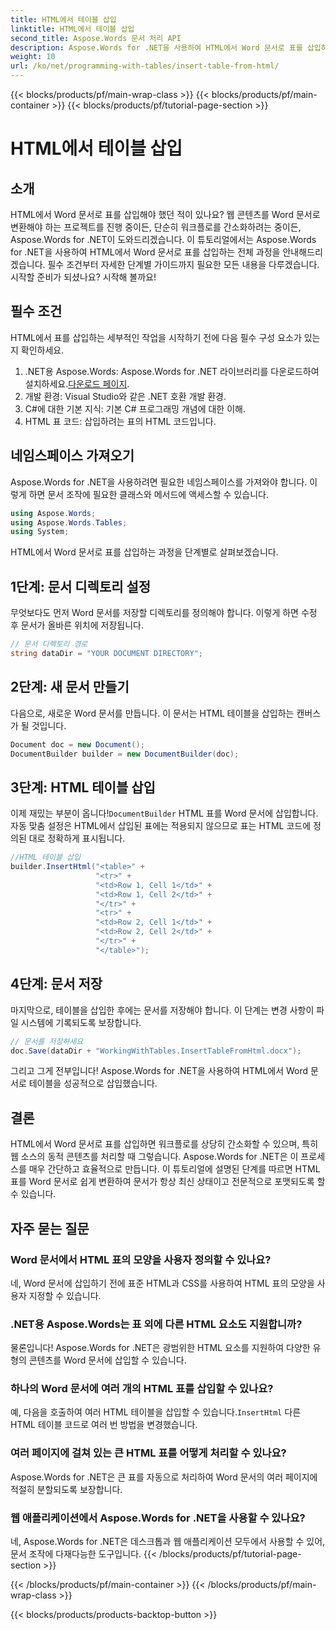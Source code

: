 ```yaml
---
title: HTML에서 테이블 삽입
linktitle: HTML에서 테이블 삽입
second_title: Aspose.Words 문서 처리 API
description: Aspose.Words for .NET을 사용하여 HTML에서 Word 문서로 표를 삽입하는 방법을 알아보세요. 원활한 문서 통합을 위한 자세한 가이드를 따르세요.
weight: 10
url: /ko/net/programming-with-tables/insert-table-from-html/
---
```


{{< blocks/products/pf/main-wrap-class >}}
{{< blocks/products/pf/main-container >}}
{{< blocks/products/pf/tutorial-page-section >}}

# HTML에서 테이블 삽입

## 소개

HTML에서 Word 문서로 표를 삽입해야 했던 적이 있나요? 웹 콘텐츠를 Word 문서로 변환해야 하는 프로젝트를 진행 중이든, 단순히 워크플로를 간소화하려는 중이든, Aspose.Words for .NET이 도와드리겠습니다. 이 튜토리얼에서는 Aspose.Words for .NET을 사용하여 HTML에서 Word 문서로 표를 삽입하는 전체 과정을 안내해드리겠습니다. 필수 조건부터 자세한 단계별 가이드까지 필요한 모든 내용을 다루겠습니다. 시작할 준비가 되셨나요? 시작해 볼까요!

## 필수 조건

HTML에서 표를 삽입하는 세부적인 작업을 시작하기 전에 다음 필수 구성 요소가 있는지 확인하세요.

1.  .NET용 Aspose.Words: Aspose.Words for .NET 라이브러리를 다운로드하여 설치하세요.[다운로드 페이지](https://releases.aspose.com/words/net/).
2. 개발 환경: Visual Studio와 같은 .NET 호환 개발 환경.
3. C#에 대한 기본 지식: 기본 C# 프로그래밍 개념에 대한 이해.
4. HTML 표 코드: 삽입하려는 표의 HTML 코드입니다.

## 네임스페이스 가져오기

Aspose.Words for .NET을 사용하려면 필요한 네임스페이스를 가져와야 합니다. 이렇게 하면 문서 조작에 필요한 클래스와 메서드에 액세스할 수 있습니다.

```csharp
using Aspose.Words;
using Aspose.Words.Tables;
using System;
```

HTML에서 Word 문서로 표를 삽입하는 과정을 단계별로 살펴보겠습니다.

## 1단계: 문서 디렉토리 설정

무엇보다도 먼저 Word 문서를 저장할 디렉토리를 정의해야 합니다. 이렇게 하면 수정 후 문서가 올바른 위치에 저장됩니다.

```csharp
// 문서 디렉토리 경로
string dataDir = "YOUR DOCUMENT DIRECTORY";
```

## 2단계: 새 문서 만들기

다음으로, 새로운 Word 문서를 만듭니다. 이 문서는 HTML 테이블을 삽입하는 캔버스가 될 것입니다.

```csharp
Document doc = new Document();
DocumentBuilder builder = new DocumentBuilder(doc);
```

## 3단계: HTML 테이블 삽입

 이제 재밌는 부분이 옵니다!`DocumentBuilder` HTML 표를 Word 문서에 삽입합니다. 자동 맞춤 설정은 HTML에서 삽입된 표에는 적용되지 않으므로 표는 HTML 코드에 정의된 대로 정확하게 표시됩니다.

```csharp
//HTML 테이블 삽입
builder.InsertHtml("<table>" +
                   "<tr>" +
                   "<td>Row 1, Cell 1</td>" +
                   "<td>Row 1, Cell 2</td>" +
                   "</tr>" +
                   "<tr>" +
                   "<td>Row 2, Cell 1</td>" +
                   "<td>Row 2, Cell 2</td>" +
                   "</tr>" +
                   "</table>");
```

## 4단계: 문서 저장

마지막으로, 테이블을 삽입한 후에는 문서를 저장해야 합니다. 이 단계는 변경 사항이 파일 시스템에 기록되도록 보장합니다.

```csharp
// 문서를 저장하세요
doc.Save(dataDir + "WorkingWithTables.InsertTableFromHtml.docx");
```

그리고 그게 전부입니다! Aspose.Words for .NET을 사용하여 HTML에서 Word 문서로 테이블을 성공적으로 삽입했습니다.

## 결론

HTML에서 Word 문서로 표를 삽입하면 워크플로를 상당히 간소화할 수 있으며, 특히 웹 소스의 동적 콘텐츠를 처리할 때 그렇습니다. Aspose.Words for .NET은 이 프로세스를 매우 간단하고 효율적으로 만듭니다. 이 튜토리얼에 설명된 단계를 따르면 HTML 표를 Word 문서로 쉽게 변환하여 문서가 항상 최신 상태이고 전문적으로 포맷되도록 할 수 있습니다.

## 자주 묻는 질문

### Word 문서에서 HTML 표의 모양을 사용자 정의할 수 있나요?
네, Word 문서에 삽입하기 전에 표준 HTML과 CSS를 사용하여 HTML 표의 모양을 사용자 지정할 수 있습니다.

### .NET용 Aspose.Words는 표 외에 다른 HTML 요소도 지원합니까?
물론입니다! Aspose.Words for .NET은 광범위한 HTML 요소를 지원하여 다양한 유형의 콘텐츠를 Word 문서에 삽입할 수 있습니다.

### 하나의 Word 문서에 여러 개의 HTML 표를 삽입할 수 있나요?
 예, 다음을 호출하여 여러 HTML 테이블을 삽입할 수 있습니다.`InsertHtml` 다른 HTML 테이블 코드로 여러 번 방법을 변경했습니다.

### 여러 페이지에 걸쳐 있는 큰 HTML 표를 어떻게 처리할 수 있나요?
Aspose.Words for .NET은 큰 표를 자동으로 처리하여 Word 문서의 여러 페이지에 적절히 분할되도록 보장합니다.

### 웹 애플리케이션에서 Aspose.Words for .NET을 사용할 수 있나요?
네, Aspose.Words for .NET은 데스크톱과 웹 애플리케이션 모두에서 사용할 수 있어, 문서 조작에 다재다능한 도구입니다.
{{< /blocks/products/pf/tutorial-page-section >}}

{{< /blocks/products/pf/main-container >}}
{{< /blocks/products/pf/main-wrap-class >}}

{{< blocks/products/products-backtop-button >}}
